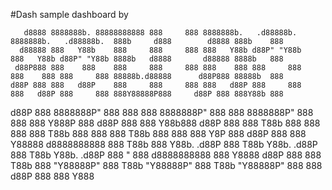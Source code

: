 #Dash sample dashboard by

       d8888 8888888b. 88888888888 888     888 8888888b.   .d88888b.       8888888b.   .d88888b.  888b     d888        d8888 888b    888 
      d88888 888   Y88b    888     888     888 888   Y88b d88P" "Y88b      888   Y88b d88P" "Y88b 8888b   d8888       d88888 8888b   888 
     d88P888 888    888    888     888     888 888    888 888     888      888    888 888     888 88888b.d88888      d88P888 88888b  888 
    d88P 888 888   d88P    888     888     888 888   d88P 888     888      888   d88P 888     888 888Y88888P888     d88P 888 888Y88b 888 
   d88P  888 8888888P"     888     888     888 8888888P"  888     888      8888888P"  888     888 888 Y888P 888    d88P  888 888 Y88b888 
  d88P   888 888 T88b      888     888     888 888 T88b   888     888      888 T88b   888     888 888  Y8P  888   d88P   888 888  Y88888 
 d8888888888 888  T88b     888     Y88b. .d88P 888  T88b  Y88b. .d88P      888  T88b  Y88b. .d88P 888   "   888  d8888888888 888   Y8888 
d88P     888 888   T88b    888      "Y88888P"  888   T88b  "Y88888P"       888   T88b  "Y88888P"  888       888 d88P     888 888    Y888 
